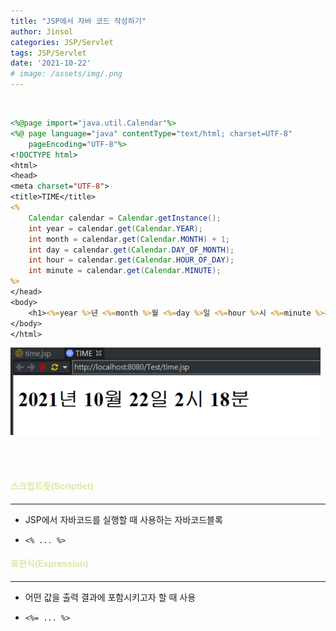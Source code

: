 ```yaml
---
title: "JSP에서 자바 코드 작성하기"
author: Jinsol
categories: JSP/Servlet
tags: JSP/Servlet
date: '2021-10-22'
# image: /assets/img/.png
---
```


<br>

```jsp
<%@page import="java.util.Calendar"%>
<%@ page language="java" contentType="text/html; charset=UTF-8"
    pageEncoding="UTF-8"%>
<!DOCTYPE html>
<html>
<head>
<meta charset="UTF-8">
<title>TIME</title>
<%
    Calendar calendar = Calendar.getInstance();
    int year = calendar.get(Calendar.YEAR);
    int month = calendar.get(Calendar.MONTH) + 1;
    int day = calendar.get(Calendar.DAY_OF_MONTH);
    int hour = calendar.get(Calendar.HOUR_OF_DAY);
    int minute = calendar.get(Calendar.MINUTE);
%>
</head>
<body>
    <h1><%=year %>년 <%=month %>월 <%=day %>일 <%=hour %>시 <%=minute %>분</h1>
</body>
</html>
```

![](/assets/img/time.jsp.PNG)

<br><br>

#### <span style="color:#D8E9A8">스크립트릿(Scriptlet)</span>
<hr>

- JSP에서 자바코드를 실행할 때 사용하는 자바코드블록

- `<% ... %>`

#### <span style="color:#D8E9A8">표현식(Expression)</span>
<hr>

- 어떤 값을 출력 결과에 포함시키고자 할 때 사용

- `<%= ... %>`
